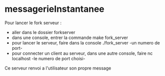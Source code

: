 # messagerieInstantanee

Pour lancer le fork serveur : 
- aller dans le dossier forkserver
- dans une console, entrer la commande make fork_server
- pour lancer le serveur, faire dans la console ./fork_server -un numero de port-
- pour connecter un client au serveur, dans une autre console, faire nc localhost -le numero de port choisi-

Ce serveur renvoi a l'utilisateur son propre message

